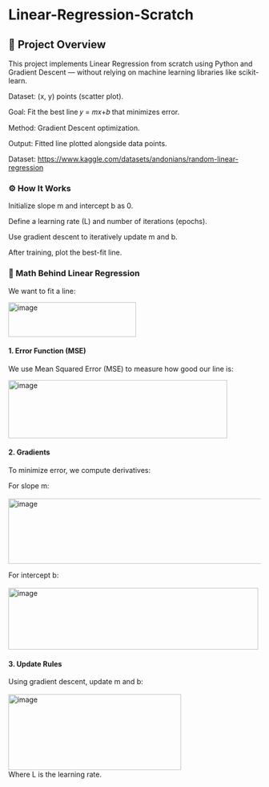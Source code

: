 # Linear-Regression-Scratch

## 📌 Project Overview

This project implements Linear Regression from scratch using Python and Gradient Descent — without relying on machine learning libraries like scikit-learn.

Dataset: (x, y) points (scatter plot).

Goal: Fit the best line 
𝑦 = 𝑚𝑥+𝑏
that minimizes error.

Method: Gradient Descent optimization.

Output: Fitted line plotted alongside data points.

Dataset: https://www.kaggle.com/datasets/andonians/random-linear-regression

### ⚙️ How It Works

Initialize slope m and intercept b as 0.

Define a learning rate (L) and number of iterations (epochs).

Use gradient descent to iteratively update m and b.

After training, plot the best-fit line.


### 🧮 Math Behind Linear Regression

We want to fit a line:<br>

<img width="255" height="69" alt="image" src="https://github.com/user-attachments/assets/394621b0-9769-4d1e-ae01-ff903cde4d2d" />

#### 1. Error Function (MSE)

We use Mean Squared Error (MSE) to measure how good our line is:<br>

<img width="437" height="116" alt="image" src="https://github.com/user-attachments/assets/640a4d6b-0d2f-4409-ae8a-6668bd5ddb05" />

#### 2. Gradients

To minimize error, we compute derivatives:

For slope m:<br>
<br>
<img width="548" height="130" alt="image" src="https://github.com/user-attachments/assets/a89556e7-f9c3-4b9e-9a4f-4e99e9fcc4d5" />

For intercept b:<br>
<br>
<img width="499" height="123" alt="image" src="https://github.com/user-attachments/assets/c59e6eee-9b5c-4b07-9a4f-b1e6a316eaef" />
<br>
#### 3. Update Rules

Using gradient descent, update m and b:<br>
<br>
<img width="345" height="151" alt="image" src="https://github.com/user-attachments/assets/5ebcb7b0-a05a-4f96-a4b8-1872928bb69e" />
<br>
Where L is the learning rate.




